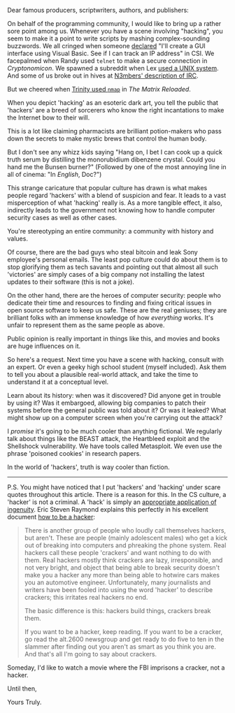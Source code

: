 Dear famous producers, scriptwriters, authors, and publishers:

On behalf of the programming community, I would like to bring up a rather sore
point among us. Whenever you have a scene involving "hacking", you seem to make
it a point to write scripts by mashing complex-sounding buzzwords. We all
cringed when someone [declared](https://www.youtube.com/watch?v=hkDD03yeLnU)
"I'll create a GUI interface using Visual Basic. See if I can track an IP
address" in CSI. We facepalmed when Randy used `telnet` to make a secure
connection in *Cryptonomicon*. We spawned a subreddit when Lex [used a UNIX
system](https://www.youtube.com/watch?v=dFUlAQZB9Ng). And some of us broke out
in hives at [N3mbers' description of
IRC](https://www.youtube.com/watch?v=O2rGTXHvPCQ).

But we cheered when [Trinity used
`nmap`](http://www.theregister.co.uk/2003/05/16/matrix_sequel_has_hacker_cred/)
in *The Matrix Reloaded*.


When you depict 'hacking' as an esoteric dark art, you tell the public that
'hackers' are a breed of sorcerers who know the right incantations to make the
Internet bow to their will.

This is a lot like claiming pharmacists are brilliant potion-makers who pass
down the secrets to make mystic brews that control the human body.

But I don't see any whizz kids saying "Hang on, I bet I can cook up a quick
truth serum by distilling the monorubidium dibenzene crystal. Could you hand me
the Bunsen burner?" (Followed by one of the most annoying line in all of
cinema: "In *English*, Doc?")

This strange caricature that popular culture has drawn is what makes people
regard 'hackers' with a blend of suspicion and fear. It leads to a vast
misperception of what 'hacking' really is. As a more tangible effect, it also,
indirectly leads to the government not knowing how to handle computer security
cases as well as other cases.

You're stereotyping an entire community: a community with history and values.

Of course, there are the bad guys who steal bitcoin and leak Sony employee's
personal emails. The least pop culture could do about them is to stop
glorifying them as tech savants and pointing out that almost all such
'victories' are simply cases of a big company not installing the latest updates
to their software (this is not a joke).

On the other hand, there are the heroes of computer security: people who
dedicate their time and resources to finding and fixing critical issues in open
source software to keep us safe. These are the real geniuses; they are
brilliant folks with an immense knowledge of how *everything* works. It's
unfair to represent them as the same people as above.

Public opinion is really important in things like this, and movies and books
are huge influences on it.

So here's a request. Next time you have a scene with hacking, consult with an
expert. Or even a geeky high school student (myself included). Ask them to tell
you about a plausible real-world attack, and take the time to understand it at
a conceptual level.

Learn about its history: when was it discovered? Did anyone get in trouble by
using it? Was it embargoed, allowing big companies to patch their systems
before the general public was told about it? Or was it leaked? What might show
up on a computer screen when you're carrying out the attack?

I *promise* it's going to be much cooler than anything fictional. We regularly
talk about things like the BEAST attack, the Heartbleed exploit and the
Shellshock vulnerability. We have tools called Metasploit. We even use the
phrase 'poisoned cookies' in research papers.

In the world of 'hackers', truth is way cooler than fiction.

---

P.S. You might have noticed that I put 'hackers' and 'hacking' under scare
quotes throughout this article. There is a reason for this. In the CS culture,
a 'hacker' is not a criminal. A 'hack' is simply an [appropriate application of
ingenuity](http://www.catb.org/jargon/html/meaning-of-hack.html). Eric Steven
Raymond explains this perfectly in his excellent document [how to be a
hacker](http://www.catb.org/esr/faqs/hacker-howto.html):

> There is another group of people who loudly call themselves hackers, but
> aren't. These are people (mainly adolescent males) who get a kick out of
> breaking into computers and phreaking the phone system. Real hackers call
> these people 'crackers' and want nothing to do with them. Real hackers mostly
> think crackers are lazy, irresponsible, and not very bright, and object that
> being able to break security doesn't make you a hacker any more than being
> able to hotwire cars makes you an automotive engineer. Unfortunately, many
> journalists and writers have been fooled into using the word 'hacker' to
> describe crackers; this irritates real hackers no end.
>
> The basic difference is this: hackers build things, crackers break them.
>
> If you want to be a hacker, keep reading. If you want to be a cracker, go
> read the alt.2600 newsgroup and get ready to do five to ten in the slammer
> after finding out you aren't as smart as you think you are. And that's all
> I'm going to say about crackers.

Someday, I'd like to watch a movie where the FBI imprisons a cracker, not a
hacker.

Until then,

Yours Truly.
